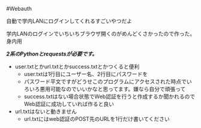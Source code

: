 #Webauth

自動で学内LANにログインしてくれるすごいやつだよ

学内LANのログインでいちいちブラウザ開くのがめんどくさかったので作った。身内用

***2系のPythonとrequestsが必要です。***

- user.txtとかurl.txtとかsuccess.txtとかつくると便利
  - user.txtは1行目にユーザー名、2行目にパスワードを
  - パスワード平文ですがどうせこのプログラムにアクセスされた時点でいろいろ悪用可能なのでいいかなと思ってます。嫌なら自分で頑張って
  - success.txtはない場合状態でWeb認証を行うと作成するか聞かれるのでWeb認証に成功していれば作ると良い
- url.txtはないと動きません
  - url.txtにはweb認証のPOST先のURLを1行だけ書いてください
